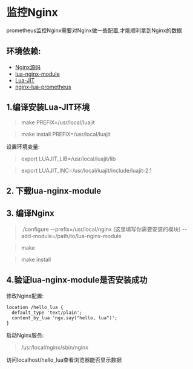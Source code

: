 # 监控Nginx

prometheus监控Nginx需要对Nginx做一些配置,才能顺利拿到Nginx的数据

## 环境依赖:
- [Nginx源码](http://nginx.org/en/download.html)
- [lua-nginx-module](https://github.com/openresty/lua-nginx-module)
- [Lua-JIT](http://luajit.org/download.html)
- [nginx-lua-prometheus](https://github.com/knyar/nginx-lua-prometheus)


## 1.编译安装Lua-JIT环境

> make PREFIX=/usr/local/luajit

> make install PREFIX=/usr/local/luajit

设置环境变量:

> export LUAJIT_LIB=/usr/local/luajit/lib

> export LUAJIT_INC=/usr/local/luajit/include/luajit-2.1

## 2. 下载lua-nginx-module


## 3. 编译Nginx

> ./configure --prefix=/usr/local/nginx (这里填写你需要安装的模块) --add-module=/path/to/lua-nginx-module

> make

> make install


## 4.验证lua-nginx-module是否安装成功

修改Nginx配置:

    location /hello_lua { 
      default_type 'text/plain'; 
      content_by_lua 'ngx.say("hello, lua")'; 
    }

启动Nginx服务:

> /usr/local/nginx/sbin/nginx

访问localhost/hello_lua查看浏览器能否显示数据
